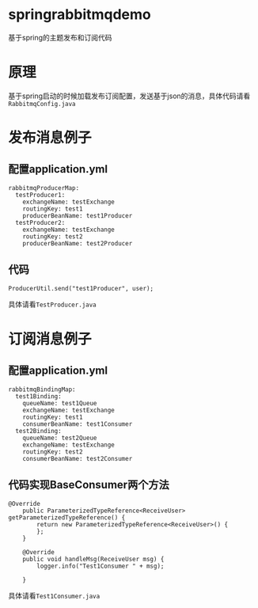 # springrabbitmqdemo
基于spring的主题发布和订阅代码

# 原理
基于spring启动的时候加载发布订阅配置，发送基于json的消息，具体代码请看`RabbitmqConfig.java`

# 发布消息例子
## 配置application.yml
```
rabbitmqProducerMap:
  testProducer1:
    exchangeName: testExchange
    routingKey: test1
    producerBeanName: test1Producer
  testProducer2:
    exchangeName: testExchange
    routingKey: test2
    producerBeanName: test2Producer
```

## 代码
```
ProducerUtil.send("test1Producer", user);
```
具体请看`TestProducer.java`

# 订阅消息例子
## 配置application.yml
```
rabbitmqBindingMap:
  test1Binding:
    queueName: test1Queue
    exchangeName: testExchange
    routingKey: test1
    consumerBeanName: test1Consumer
  test2Binding:
    queueName: test2Queue
    exchangeName: testExchange
    routingKey: test2
    consumerBeanName: test2Consumer
```
## 代码实现BaseConsumer两个方法
```
@Override
    public ParameterizedTypeReference<ReceiveUser> getParameterizedTypeReference() {
        return new ParameterizedTypeReference<ReceiveUser>() {
        };
    }

    @Override
    public void handleMsg(ReceiveUser msg) {
        logger.info("Test1Consumer " + msg);

    }
```
具体请看`Test1Consumer.java`
